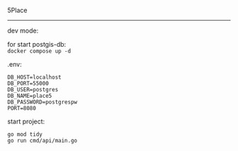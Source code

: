 5Place
***

dev mode: 

for start postgis-db:  
```docker compose up -d```

.env:  
```
DB_HOST=localhost
DB_PORT=55000
DB_USER=postgres
DB_NAME=place5
DB_PASSWORD=postgrespw
PORT=8080
```

start project:  
```
go mod tidy
go run cmd/api/main.go
```
